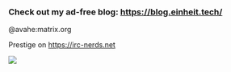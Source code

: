 ### Check out my ad-free blog: https://blog.einheit.tech/

@avahe:matrix.org

Prestige on https://irc-nerds.net

![](https://github-readme-stats.vercel.app/api?username=avahe-kellenberger&theme=github_dark&show_icons=true)
